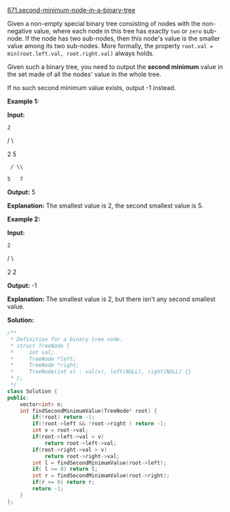 [671.second-minimum-node-in-a-binary-tree](https://leetcode.com/problems/second-minimum-node-in-a-binary-tree/)  

Given a non-empty special binary tree consisting of nodes with the non-negative value, where each node in this tree has exactly `two` or `zero` sub-node. If the node has two sub-nodes, then this node's value is the smaller value among its two sub-nodes. More formally, the property `root.val = min(root.left.val, root.right.val)` always holds.

Given such a binary tree, you need to output the **second minimum** value in the set made of all the nodes' value in the whole tree.

If no such second minimum value exists, output -1 instead.

**Example 1:**

  
**Input:** 
  
    2
  
   / \\
  
  2   5
  
     / \\
  
    5   7
  

  
**Output:** 5
  
**Explanation:** The smallest value is 2, the second smallest value is 5.
  

**Example 2:**

  
**Input:** 
  
    2
  
   / \\
  
  2   2
  

  
**Output:** -1
  
**Explanation:** The smallest value is 2, but there isn't any second smallest value.  



**Solution:**  

```cpp
/**
 * Definition for a binary tree node.
 * struct TreeNode {
 *     int val;
 *     TreeNode *left;
 *     TreeNode *right;
 *     TreeNode(int x) : val(x), left(NULL), right(NULL) {}
 * };
 */
class Solution {
public:
    vector<int> n;
    int findSecondMinimumValue(TreeNode* root) {
        if(!root) return -1;
        if(!root->left && !root->right ) return -1;
        int v = root->val;
        if(root->left->val > v)
            return root->left->val;
        if(root->right->val > v)
            return root->right->val;
        int l = findSecondMinimumValue(root->left);
        if( l >= 0) return l;
        int r = findSecondMinimumValue(root->right);
        if(r >= 0) return r;
        return -1;
    }
};
```
      